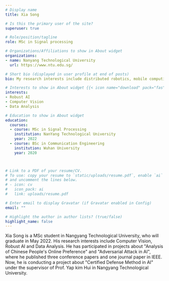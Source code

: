 ```yaml
---
# Display name
title: Xia Song

# Is this the primary user of the site?
superuser: true

# Role/position/tagline
role: MSc in Signal processing

# Organizations/Affiliations to show in About widget
organizations:
- name: Nanyang Technological University
  url: https://www.ntu.edu.sg/

# Short bio (displayed in user profile at end of posts)
bio: My research interests include distributed robotics, mobile computing and programmable matter.

# Interests to show in About widget {{< icon name="download" pack="fas" >}} Download my {{< staticref "uploads/demo_resume.pdf" "newtab" >}}resumé{{< /staticref >}}
interests:
- Robust AI
- Computer Vision
- Data Analysis

# Education to show in About widget
education:
  courses:
  - course: MSc in Signal Processing
    institution: NanYang Technological University
    year: 2022
  - course: BSc in Communication Engineering
    institution: Wuhan University
    year: 2020



# Link to a PDF of your resume/CV.
# To use: copy your resume to `static/uploads/resume.pdf`, enable `ai` icons in `params.toml`, 
# and uncomment the lines below.
# - icon: cv
#   icon_pack: ai
#   link: uploads/resume.pdf

# Enter email to display Gravatar (if Gravatar enabled in Config)
email: ""

# Highlight the author in author lists? (true/false)
highlight_name: false 
---
```


Xia Song is a MSc student in Nangyang Technological University, who will graduate in May 2022. His research interests include Computer Vision, Robust AI and Data Analysis. He has participated in projects about "Analysis of Chinese People's Online Preference" and "Adversarial Attack in AI", where he published three conference papers and one journal paper in IEEE. Now, he is conducting a project about "Certified Defense Method in AI" under the supervisor of Prof. Yap kim Hui in Nangyang Technological University. 

